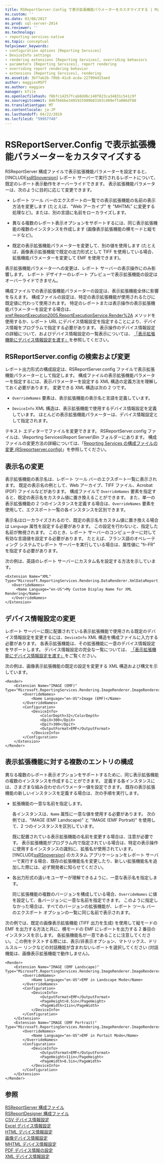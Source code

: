 ```yaml
---
title: RSReportServer.Config で表示拡張機能パラメーターをカスタマイズする | Microsoft Docs
ms.custom: ''
ms.date: 03/08/2017
ms.prod: sql-server-2014
ms.reviewer: ''
ms.technology:
- reporting-services-native
ms.topic: conceptual
helpviewer_keywords:
- configuration options [Reporting Services]
- DeviceInfo settings
- rendering extensions [Reporting Services], overriding behaviors
- parameters [Reporting Services], report rendering
- overriding report rendering behavior
- extensions [Reporting Services], rendering
ms.assetid: 3bf7ab2b-70bb-41c8-acda-227994d15aed
author: maggiesMSFT
ms.author: maggies
manager: kfile
ms.openlocfilehash: f8bfc14257fcab8dd6c140f823ca34831c541c9f
ms.sourcegitcommit: 8d6fb6bbe3491925909b83103c409effa006df88
ms.translationtype: MT
ms.contentlocale: ja-JP
ms.lasthandoff: 04/22/2019
ms.locfileid: "59957748"
---
```

# <a name="customize-rendering-extension-parameters-in-rsreportserverconfig"></a>RSReportServer.Config で表示拡張機能パラメーターをカスタマイズする
  RSReportServer 構成ファイルで表示拡張機能パラメーターを設定すると、[!INCLUDE[ssRSnoversion](../includes/ssrsnoversion-md.md)] レポート サーバーで実行されるレポートについて、既定のレポート表示動作をオーバーライドできます。 表示拡張機能パラメーターは、次のように目的に応じて変更できます。  
  
-   レポート ツール バーのエクスポートの一覧での表示拡張機能の名前の表示方法を変更します (たとえば、"Web アーカイブ" を "MHTML" に変更する処理など)。または、別の言語に名前をローカライズします。  
  
-   異なる複数のレポート表示オプションをサポートするには、同じ表示拡張機能の複数のインスタンスを作成します (画像表示拡張機能の横モードと縦モードなど)。  
  
-   既定の表示拡張機能パラメーターを変更して、別の値を使用します (たとえば、画像表示拡張機能で既定の出力形式として TIFF を使用している場合、拡張機能パラメーターを変更して EMF を使用できます)。  
  
 表示拡張機能パラメーターへの変更は、レポート サーバーの表示操作にのみ影響します。 レポート デザイナーのレポート プレビューで表示拡張機能の設定はオーバーライドできません。  
  
 構成ファイルでの表示拡張機能パラメーターの設定は、表示拡張機能全体に影響を与えます。 構成ファイルの設定は、特定の表示拡張機能が使用されるたびに既定値に代わって使用されます。 特定のレポートまたは表示操作の表示拡張機能パラメーターを設定する場合は、 <xref:ReportExecution2005.ReportExecutionService.Render%2A> メソッドを使用するか、レポート URL にデバイス情報設定を指定することにより、デバイス情報をプログラムで指定する必要があります。 表示操作のデバイス情報設定の詳細について、およびデバイス情報設定の一覧表示については、 [「表示拡張機能にデバイス情報設定を渡す」](report-server-web-service/net-framework/passing-device-information-settings-to-rendering-extensions.md)を参照してください。  
  
## <a name="finding-and-modifying-rsreportserverconfig"></a>RSReportServer.config の検索および変更  
 レポート出力形式の構成設定は、RSReportServer.config ファイルで表示拡張機能パラメーターとして指定します。 構成ファイルの表示拡張機能パラメーターを指定するには、表示パラメーターを設定する XML 構造の定義方法を理解しておく必要があります。 変更できる XML 構造は次の 2 つです。  
  
-   `OverrideNames` 要素は、表示拡張機能の表示名と言語を定義しています。  
  
-   `DeviceInfo` XML 構造は、表示拡張機能で使用するデバイス情報設定を定義しています。 ほとんどの表示拡張機能パラメーターは、デバイス情報設定として指定されます。  
  
 テキスト エディターでファイルを変更できます。 RSReportServer.config ファイルは、\Reporting Services\Report Server\Bin フォルダーにあります。 構成ファイルの変更方法の詳細については、「[Reporting Services の構成ファイルの変更 &#40;RSreportserver.config&#41;](report-server/modify-a-reporting-services-configuration-file-rsreportserver-config.md)」を参照してください。  
  
## <a name="changing-the-display-name"></a>表示名の変更  
 表示拡張機能の表示名は、レポート ツール バーのエクスポート一覧に表示されます。 既定の表示名の例として、Web アーカイブ、TIFF ファイル、Acrobat (PDF) ファイルなどがあります。 構成ファイルで `OverrideNames` 要素を指定すると、既定の表示名をカスタム値に置き換えることができます。 また、単一の表示拡張機能の 2 つのインスタンスを定義する場合は、`OverrideNames` 要素を使用して、エクスポート一覧の各インスタンスを区別できます。  
  
 表示名はローカライズされるので、既定の表示名をカスタム値に置き換える場合は `Language` 属性を設定する必要があります。 この設定を行わないと、指定した名前が無視されます。 このとき、レポート サーバーのコンピューターに対して有効な言語値を設定する必要があります。 たとえば、フランス語のオペレーティング システムでレポート サーバーを実行している場合は、属性値に "fr-FR" を指定する必要があります。  
  
 次の例は、英語のレポート サーバーにカスタム名を設定する方法を示しています。  
  
```  
<Extension Name="XML" Type="Microsoft.ReportingServices.Rendering.DataRenderer.XmlDataReport,Microsoft.ReportingServices.DataRendering">  
   <OverrideNames>  
     <Name Language="en-US">My Custom Display Name for XML Rendering</Name>  
   </OverrideNames>  
</Extension>  
```  
  
## <a name="changing-device-information-settings"></a>デバイス情報設定の変更  
 レポート サーバーに既に配置されている表示拡張機能で使用される既定のデバイス情報設定を変更するには、`DeviceInfo` XML 構造を構成ファイルに入力する必要があります。 各表示拡張機能は、その拡張機能に一意のデバイス情報設定をサポートします。 デバイス情報設定の完全な一覧については、 [「表示拡張機能にデバイス情報設定を渡す」](report-server-web-service/net-framework/passing-device-information-settings-to-rendering-extensions.md)をご覧ください。  
  
 次の例は、画像表示拡張機能の既定の設定を変更する XML 構造および構文を示しています。  
  
```  
<Render>  
    <Extension Name="IMAGE (EMF)" Type="Microsoft.ReportingServices.Rendering.ImageRenderer.ImageRenderer,Microsoft.ReportingServices.ImageRendering">  
        <OverrideNames>  
            <Name Language="en-US">Image (EMF)</Name>  
        </OverrideNames>  
        <Configuration>  
            <DeviceInfo>  
                <ColorDepth>32</ColorDepth>  
                <DpiX>300</DpiX>  
                <DpiY>300</DpiY>  
                <OutputFormat>EMF</OutputFormat>  
            </DeviceInfo>  
        </Configuration>  
    </Extension>  
</Render>  
```  
  
## <a name="configuring-multiple-entries-for-a-rendering-extension"></a>表示拡張機能に対する複数のエントリの構成  
 異なる複数のレポート表示オプションをサポートするために、同じ表示拡張機能の複数のインスタンスを作成することができます。 定義する各インスタンスには、さまざまな組み合わせのパラメーター値を設定できます。 既存の表示拡張機能の新しいインスタンスを定義する場合は、次の手順を実行します。  
  
-   拡張機能の一意な名前を指定します。  
  
     各インスタンスは、`Name` 属性に一意な値を使用する必要があります。 次の例では、"IMAGE (EMF Landscape)" と "IMAGE (EMF Portrait)" を使用して、2 つのインスタンスを区別しています。  
  
     既に配置されている表示拡張機能の名前を変更する場合は、注意が必要です。 表示拡張機能がプログラム内で指定されている場合は、特定の表示操作に使用するインスタンスの識別に、拡張名が使用されています。 [!INCLUDE[ssRSnoversion](../includes/ssrsnoversion-md.md)] のカスタム アプリケーションをレポート サーバーで実行する場合、既存の拡張機能名を変更したり、新しい拡張機能名を追加した際には、必ず開発者に知らせてください。  
  
-   各出力形式の違いをユーザーが理解できるように、一意な表示名を指定します。  
  
     同じ拡張機能の複数のバージョンを構成している場合、`OverrideNames` に値を設定して、各バージョンに一意な名前を指定できます。 このように指定しなかった場合は、すべてのバージョンの拡張機能が、レポート ツール バーのエクスポート オプションの一覧に同じ名前で表示されます。  
  
 次の例では、既定の画像表示拡張機能 (TIFF 出力を生成) を使用して縦モードの EMF を出力する方法と共に、横モードの EMF にレポートを出力する 2 番目のインスタンスを示します。 各拡張機能名が一意であることに注意してください。 この例をテストする際には、表示/非表示オプション、マトリックス、ドリルスルー リンクなどの対話機能が含まれないレポートを選択してください (対話機能は、画像表示拡張機能で動作しません)。  
  
```  
<Render>  
    <Extension Name="IMAGE (EMF Landscape)" Type="Microsoft.ReportingServices.Rendering.ImageRenderer.ImageRenderer,Microsoft.ReportingServices.ImageRendering">  
        <OverrideNames>  
            <Name Language="en-US">EMF in Landscape Mode</Name>  
        </OverrideNames>  
        <Configuration>  
            <DeviceInfo>  
                <OutputFormat>EMF</OutputFormat>  
                <PageHeight>8.5in</PageHeight>  
                <PageWidth>11in</PageWidth>  
            </DeviceInfo>  
        </Configuration>  
    </Extension>  
    <Extension Name="IMAGE (EMF Portrait)" Type="Microsoft.ReportingServices.Rendering.ImageRenderer.ImageRenderer,Microsoft.ReportingServices.ImageRendering">  
        <OverrideNames>  
            <Name Language="en-US">EMF in Portait Mode</Name>  
        </OverrideNames>  
        <Configuration>  
            <DeviceInfo>  
                <OutputFormat>EMF</OutputFormat>  
                <PageHeight>11in</PageHeight>  
                <PageWidth>8.5in</PageWidth>  
            </DeviceInfo>  
        </Configuration>  
    </Extension>  
</Render>  
```  
  
## <a name="see-also"></a>参照  
 [RSReportServer 構成ファイル](report-server/rsreportserver-config-configuration-file.md)   
 [RSReportDesigner 構成ファイル](report-server/rsreportdesigner-configuration-file.md)   
 [CSV デバイス情報設定](csv-device-information-settings.md)   
 [Excel デバイス情報設定](excel-device-information-settings.md)   
 [HTML デバイス情報設定](html-device-information-settings.md)   
 [画像デバイス情報設定](image-device-information-settings.md)   
 [MHTML デバイス情報設定](mhtml-device-information-settings.md)   
 [PDF デバイス情報の設定](pdf-device-information-settings.md)   
 [XML デバイス情報設定](xml-device-information-settings.md)  
  
  
